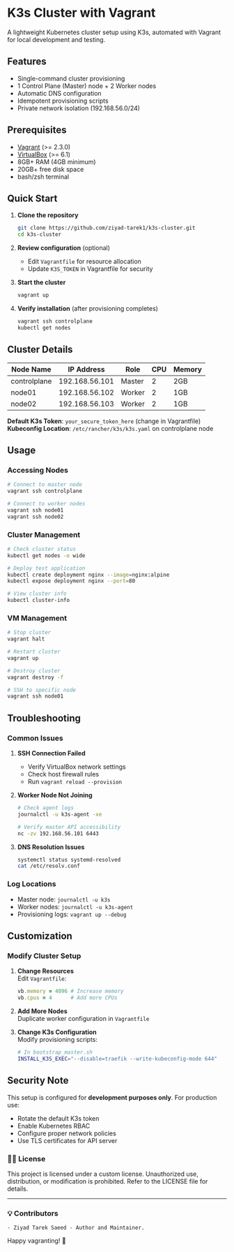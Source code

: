 # K3s Cluster with Vagrant

A lightweight Kubernetes cluster setup using K3s, automated with Vagrant for local development and testing.

## Features

- Single-command cluster provisioning
- 1 Control Plane (Master) node + 2 Worker nodes
- Automatic DNS configuration
- Idempotent provisioning scripts
- Private network isolation (192.168.56.0/24)

## Prerequisites

- [Vagrant](https://www.vagrantup.com/) (>= 2.3.0)
- [VirtualBox](https://www.virtualbox.org/) (>= 6.1)
- 8GB+ RAM (4GB minimum)
- 20GB+ free disk space
- bash/zsh terminal

## Quick Start

1. **Clone the repository**
   ```bash
   git clone https://github.com/ziyad-tarek1/k3s-cluster.git
   cd k3s-cluster
   ```

2. **Review configuration** (optional)
   - Edit `Vagrantfile` for resource allocation
   - Update `K3S_TOKEN` in Vagrantfile for security

3. **Start the cluster**
   ```bash
   vagrant up
   ```

4. **Verify installation** (after provisioning completes)
   ```bash
   vagrant ssh controlplane
   kubectl get nodes
   ```

## Cluster Details

| Node Name     | IP Address      | Role    | CPU | Memory |
|---------------|-----------------|---------|-----|--------|
| controlplane  | 192.168.56.101  | Master  | 2   | 2GB    |
| node01        | 192.168.56.102  | Worker  | 2   | 1GB    |
| node02        | 192.168.56.103  | Worker  | 2   | 1GB    |

**Default K3s Token**: `your_secure_token_here` (change in Vagrantfile)  
**Kubeconfig Location**: `/etc/rancher/k3s/k3s.yaml` on controlplane node

## Usage

### Accessing Nodes
```bash
# Connect to master node
vagrant ssh controlplane

# Connect to worker nodes
vagrant ssh node01
vagrant ssh node02
```

### Cluster Management
```bash
# Check cluster status
kubectl get nodes -o wide

# Deploy test application
kubectl create deployment nginx --image=nginx:alpine
kubectl expose deployment nginx --port=80

# View cluster info
kubectl cluster-info
```

### VM Management
```bash
# Stop cluster
vagrant halt

# Restart cluster
vagrant up

# Destroy cluster
vagrant destroy -f

# SSH to specific node
vagrant ssh node01
```

## Troubleshooting

### Common Issues
1. **SSH Connection Failed**
   - Verify VirtualBox network settings
   - Check host firewall rules
   - Run `vagrant reload --provision`

2. **Worker Node Not Joining**
   ```bash
   # Check agent logs
   journalctl -u k3s-agent -xe

   # Verify master API accessibility
   nc -zv 192.168.56.101 6443
   ```

3. **DNS Resolution Issues**
   ```bash
   systemctl status systemd-resolved
   cat /etc/resolv.conf
   ```

### Log Locations
- Master node: `journalctl -u k3s`
- Worker nodes: `journalctl -u k3s-agent`
- Provisioning logs: `vagrant up --debug`

## Customization

### Modify Cluster Setup
1. **Change Resources**  
   Edit `Vagrantfile`:
   ```ruby
   vb.memory = 4096 # Increase memory
   vb.cpus = 4      # Add more CPUs
   ```

2. **Add More Nodes**  
   Duplicate worker configuration in `Vagrantfile`

3. **Change K3s Configuration**  
   Modify provisioning scripts:
   ```bash
   # In bootstrap_master.sh
   INSTALL_K3S_EXEC="--disable=traefik --write-kubeconfig-mode 644"
   ```

## Security Note
This setup is configured for **development purposes only**. For production use:
- Rotate the default K3s token
- Enable Kubernetes RBAC
- Configure proper network policies
- Use TLS certificates for API server

### 👨‍💻 License
This project is licensed under a custom license. Unauthorized use, distribution, or modification is prohibited. Refer to the LICENSE file for details.

---

### 💡 Contributors
    - Ziyad Tarek Saeed - Author and Maintainer.

Happy vagranting! 🚀